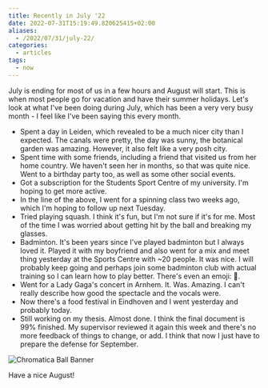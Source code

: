 ```yaml
---
title: Recently in July '22
date: 2022-07-31T15:19:49.820625415+02:00
aliases:
  - /2022/07/31/july-22/
categories:
  - articles
tags:
  - now
---
```


July is ending for most of us in a few hours and August will start. This is when most people go for vacation and have their summer holidays. Let's look at what I've been doing during July, which has been a very very busy month - I feel like I've been saying this every month.

<!--more-->

- Spent a day in Leiden, which revealed to be a much nicer city than I expected. The canals were pretty, the day was sunny, the botanical garden was amazing. However, it also felt like a very posh city.
- Spent time with some friends, including a friend that visited us from her home country. We haven't seen her in months, so that was quite nice. Went to a birthday party too, as well as some other social events.
- Got a subscription for the Students Sport Centre of my university. I'm hoping to get more active.
- In the line of the above, I went for a spinning class two weeks ago, which I'm hoping to follow up next Tuesday.
- Tried playing squash. I think it's fun, but I'm not sure if it's for me. Most of the time I was worried about getting hit by the ball and breaking my glasses.
- Badminton. It's been years since I've played badminton but I always loved it. Played it with my boyfriend and also went for a mix and meet thing yesterday at the Sports Centre with ~20 people. It was nice. I will probably keep going and perhaps join some badminton club with actual training so I can learn how to play better. There's even an emoji: 🏸.
- Went for a Lady Gaga's concert in Arnhem. It. Was. Amazing. I can't really describe how good the spectacle and the vocals were.
- Now there's a food festival in Eindhoven and I went yesterday and probably today.
- Still working on my thesis. Almost done. I think the final document is 99% finished. My supervisor reviewed it again this week and there's no more feedback of things to change, or add. I think that now I just have to prepare the defense for September.

![](cdn:/94bf9bbe15e94d7864a37a65ac4f4f1632bf9d041ecb10e7f905e32315d8123e "Chromatica Ball Banner")

Have a nice August!
